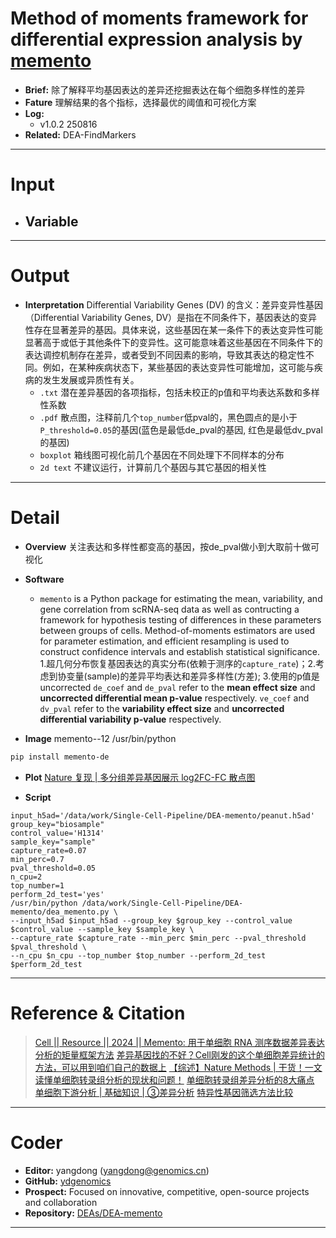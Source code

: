 # Method of moments framework for differential expression analysis by [memento](https://github.com/yelabucsf/scrna-parameter-estimation)
- **Brief:** 除了解释平均基因表达的差异还挖掘表达在每个细胞多样性的差异
- **Fature** 理解结果的各个指标，选择最优的阈值和可视化方案
- **Log:** 
  - v1.0.2 250816
- **Related:** DEA-FindMarkers

---
# Input
- **Variable**
  - 

---
# Output
- **Interpretation** Differential Variability Genes (DV) 的含义：差异变异性基因（Differential Variability Genes, DV）是指在不同条件下，基因表达的变异性存在显著差异的基因。具体来说，这些基因在某一条件下的表达变异性可能显著高于或低于其他条件下的变异性。这可能意味着这些基因在不同条件下的表达调控机制存在差异，或者受到不同因素的影响，导致其表达的稳定性不同。例如，在某种疾病状态下，某些基因的表达变异性可能增加，这可能与疾病的发生发展或异质性有关。
  - `.txt` 潜在差异基因的各项指标，包括未校正的p值和平均表达系数和多样性系数
  - `.pdf` 散点图，注释前几个`top_number`低pval的，黑色圆点的是小于`P_threshold=0.05`的基因(蓝色是最低de_pval的基因, 红色是最低dv_pval的基因)
  - `boxplot` 箱线图可视化前几个基因在不同处理下不同样本的分布
  - `2d text` 不建议运行，计算前几个基因与其它基因的相关性

---
# Detail
- **Overview**
关注表达和多样性都变高的基因，按de_pval做小到大取前十做可视化

- **Software**
  - `memento` is a Python package for estimating the mean, variability, and gene correlation from scRNA-seq data as well as contructing a framework for hypothesis testing of differences in these parameters between groups of cells. Method-of-moments estimators are used for parameter estimation, and efficient resampling is used to construct confidence intervals and establish statistical significance.
  1.超几何分布恢复基因表达的真实分布(依赖于测序的`capture_rate`)；2.考虑到协变量(sample)的差异平均表达和差异多样性(方差); 3.使用的p值是uncorrected
`de_coef` and `de_pval` refer to the **mean effect size** and **uncorrected differential mean p-value** respectively.
`ve_coef` and `dv_pval` refer to the **variability effect size** and **uncorrected differential variability p-value** respectively.

- **Image**
memento--12 /usr/bin/python
```bash
pip install memento-de
```

- **Plot**
  [Nature 复现 | 多分组差异基因展示 log2FC-FC 散点图](https://mp.weixin.qq.com/s/UJRE4cX7zjQAT0kj9XEZDw)

- **Script**
```shell
input_h5ad='/data/work/Single-Cell-Pipeline/DEA-memento/peanut.h5ad'
group_key="biosample"
control_value='H1314'
sample_key="sample"
capture_rate=0.07
min_perc=0.7
pval_threshold=0.05
n_cpu=2
top_number=1
perform_2d_test='yes'
/usr/bin/python /data/work/Single-Cell-Pipeline/DEA-memento/dea_memento.py \
--input_h5ad $input_h5ad --group_key $group_key --control_value $control_value --sample_key $sample_key \
--capture_rate $capture_rate --min_perc $min_perc --pval_threshold $pval_threshold \
--n_cpu $n_cpu --top_number $top_number --perform_2d_test $perform_2d_test
```

---
# Reference & Citation
> [Cell || Resource || 2024 || Memento: 用于单细胞 RNA 测序数据差异表达分析的矩量框架方法](https://mp.weixin.qq.com/s/WGl51Y8DiIQHybq4cM_bRA)
> [差异基因找的不好？Cell刚发的这个单细胞差异统计的方法，可以用到咱们自己的数据上](https://mp.weixin.qq.com/s/5kwfiapfBKVSQmo5Zuh6EA)
> [【综述】Nature Methods | 干货！一文读懂单细胞转录组分析的现状和问题！](https://mp.weixin.qq.com/s/pF95r2p0KK1LSW-l5YFrsw)
> [单细胞转录组差异分析的8大痛点](https://mp.weixin.qq.com/s/4VThQEdclByz6jaJ3EQOdQ)
> [单细胞下游分析 | 基础知识 | ③差异分析](https://mp.weixin.qq.com/s/2sQ2cbEQv2VWmKpXCTmTrQ)
> [特异性基因筛选方法比较](https://mp.weixin.qq.com/s/8g4lSm8az7dyo__RZALL1w)

---
# Coder
- **Editor:** yangdong (yangdong@genomics.cn)
- **GitHub:** [ydgenomics](https://github.com/ydgenomics)
- **Prospect:** Focused on innovative, competitive, open-source projects and collaboration
- **Repository:** [DEAs/DEA-memento]()


---